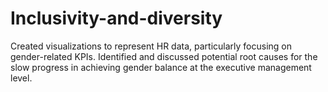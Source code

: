 # Inclusivity-and-diversity
Created visualizations to represent HR data, particularly focusing on gender-related KPIs.  Identified and discussed potential root causes for the slow progress in achieving gender balance at the executive management level.
